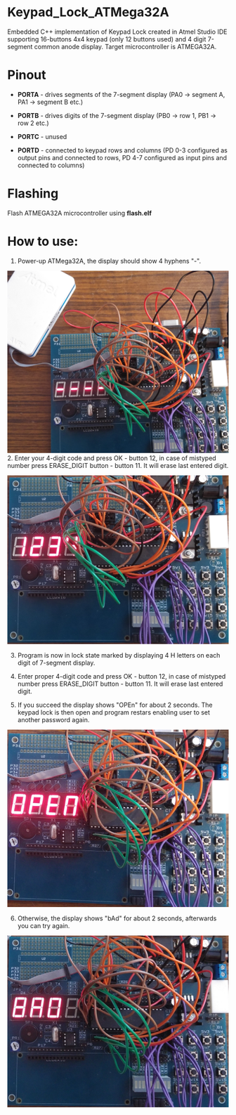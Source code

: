 # Keypad_Lock_ATMega32A

Embedded C++ implementation of Keypad Lock created in Atmel Studio IDE supporting 16-buttons 4x4 keypad (only 12 buttons used) and 4 digit 7-segment common anode display. Target microcontroller is ATMEGA32A.

# Pinout
- **PORTA** - drives segments of the 7-segment display (PA0 -> segment A, PA1 -> segment B etc.)


- **PORTB** - drives digits of the 7-segment display   (PB0 -> row 1, PB1 -> row 2 etc.)


- **PORTC** - unused


- **PORTD** - connected to keypad rows and columns (PD 0-3 configured as output pins and connected to rows, PD 4-7 configured as input pins and connected to columns)

# Flashing
Flash ATMEGA32A microcontroller using **flash.elf**

# How to use:
1. Power-up ATMega32A, the display should show 4 hyphens "-".

![](1_INITIAL_STATE.jpg)
2. Enter your 4-digit code and press OK - button 12, in case of mistyped number press ERASE_DIGIT button - button 11. It will erase last entered digit.

![](2_TYPING_PASSWORD.jpg)

3. Program is now in lock state marked by displaying 4 H letters on each digit of 7-segment display.


4. Enter proper 4-digit code and press OK - button 12, in case of mistyped number press ERASE_DIGIT button - button 11. It will erase last entered digit.


5. If you succeed the display shows "OPEn" for about 2 seconds. The keypad lock is then open and program restars enabling user to set another password again. 

![](3_PASSWORD_CORRECT.jpg)

6. Otherwise, the display shows "bAd" for about 2 seconds, afterwards you can try again.

![](4_INCORRECT_PASSWORD.jpg)
